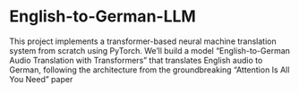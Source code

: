 # English-to-German-LLM
This project implements a transformer-based neural machine translation system from scratch using PyTorch. We’ll build a model “English-to-German Audio Translation with Transformers” that translates English audio to German, following the architecture from the groundbreaking “Attention Is All You Need” paper
